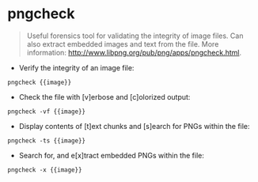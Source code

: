 # pngcheck

> Useful forensics tool for validating the integrity of image files.
> Can also extract embedded images and text from the file.
> More information: <http://www.libpng.org/pub/png/apps/pngcheck.html>.

- Verify the integrity of an image file:

`pngcheck {{image}}`

- Check the file with [v]erbose and [c]olorized output:

`pngcheck -vf {{image}}`

- Display contents of [t]ext chunks and [s]earch for PNGs within the file:

`pngcheck -ts {{image}}`

- Search for, and e[x]tract embedded PNGs within the file:

`pngcheck -x {{image}}`
